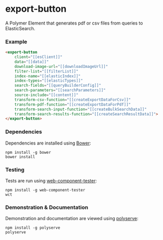 # export-button

A Polymer Element that generates pdf or csv files from queries to ElasticSearch.

### Example
```html
<export-button
    client="[[esClient]]"
    data="[[data]]"
    download-image-url="[[downloadImageUrl]]"
    filter-list="[[filterList]]"
    index-name="[[elasticIndex]]"
    index-types="[[elasticTypes]]"
    search-fields="[[queryBuilderConfig]]"
    search-parameters="[[searchParameters]]"
    source-include="[[content]]"
    transform-csv-function="[[createExportDataForCsv]]"
    transform-pdf-function="[[createExportDataForPdf]]"
    transform-search-input-function="[[createBulkSearchData]]"
    transform-search-results-function="[[createSearchResultData]]">
</export-button>
```

### Dependencies

Dependencies are installed using [Bower](http://bower.io/):

    npm install -g bower
    bower install

### Testing

Tests are run using [web-component-tester](https://github.com/Polymer/web-component-tester):

    npm install -g web-component-tester
    wct

### Demonstration & Documentation

Demonstration and documentation are viewed using [polyserve](https://github.com/PolymerLabs/polyserve):

    npm install -g polyserve
    polyserve

